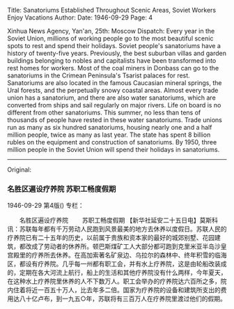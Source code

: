 Title: Sanatoriums Established Throughout Scenic Areas, Soviet Workers Enjoy Vacations
Author:
Date: 1946-09-29
Page: 4

Xinhua News Agency, Yan'an, 25th: Moscow Dispatch: Every year in the Soviet Union, millions of working people go to the most beautiful scenic spots to rest and spend their holidays. Soviet people's sanatoriums have a history of twenty-five years. Previously, the best suburban villas and garden buildings belonging to nobles and capitalists have been transformed into rest homes for workers. Most of the coal miners in Donbass can go to the sanatoriums in the Crimean Peninsula's Tsarist palaces for rest. Sanatoriums are also located in the famous Caucasian mineral springs, the Ural forests, and the perpetually snowy coastal areas. Almost every trade union has a sanatorium, and there are also water sanatoriums, which are converted from ships and sail regularly on major rivers. Life on board is no different from other sanatoriums. This summer, no less than tens of thousands of people have rested in these water sanatoriums. Trade unions run as many as six hundred sanatoriums, housing nearly one and a half million people, twice as many as last year. The state has spent 8 billion rubles on the equipment and construction of sanatoriums. By 1950, three million people in the Soviet Union will spend their holidays in sanatoriums.



<hr /> 

Original: 


### 名胜区遍设疗养院  苏职工畅度假期

1946-09-29
第4版()
专栏：

　　名胜区遍设疗养院
　　苏职工畅度假期
    【新华社延安二十五日电】莫斯科讯：苏联每年都有千万劳动人民跑到风景最美的地方去休养以度假日。苏联人民的疗养院已有二十五年的历史，以前属于贵族和资本家的最好的城郊别墅、花园建筑，都改成了劳动者的休养所。顿巴斯煤矿工人大部分都可跑到克里米亚半岛沙皇宫殿里的疗养所去休养。在高加索著名矿泉边、乌拉尔的森林中、终年积雪的临海区，都设有疗养院。几乎每一州都有职工会，并有水上疗养院，这是由轮船改装成的，定期在各大河流上航行，船上的生活和其他疗养院没有什么两样，今年夏天，在这种水上疗养院里休养的人不下数万人。职工会举办的疗养院达六百所之多，院内住着将近一百五十万人，比去年多二倍。国家为疗养院的设备和建筑所支出的费用达八十亿卢布，到一九五○年，苏联将有三百万人在疗养院里渡过他们的假期。
